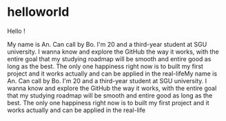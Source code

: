 # helloworld
Hello !

My name is An. Can call by Bo. I'm 20 and a third-year student at SGU university. I wanna know and explore the GitHub the way it works, with the entire goal that my studying roadmap will be smooth and entire good as long as the best. The only one happiness right now is to built my first project and it works actually and can be applied in the real-lifeMy name is An. Can call by Bo. I'm 20 and a third-year student at SGU university. I wanna know and explore the GitHub the way it works, with the entire goal that my studying roadmap will be smooth and entire good as long as the best. The only one happiness right now is to built my first project and it works actually and can be applied in the real-life

 
